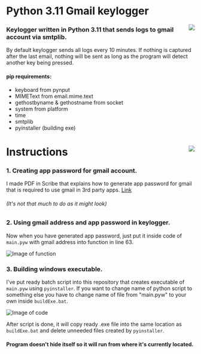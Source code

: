 # Python 3.11 Gmail keylogger
<img align="right" src="https://lh3.googleusercontent.com/t0rtV6zKjdyr14MMFCABEj-KSLBILD6-zw8Fwp0lQ_QFOg0dn8AvQp21iarXOYxFY4InC_ODyCt0scGaOYHnLQT470egf2vC5CieqEgLAPweuF7R8a-imxsGRfLT8yRkvS_jxXzRVmTZNJdg5DXwBjmBKfjjTjaO1Iij-nezEFRETKlcBl-iDxLqHa5IkyYyGbvMCtgvmnAQ1Rj4jJ2dzMgtmq0cnPruU69TCkrV4nJif_6_m6lqayg1oXkVyBdUrEC1ipCm135UMJ7Sqy5oVLwaCLzK2HkaegZzWDoXdm34pEYUxra7oTr23ivXIg1gG_D0jI2m_jU0jmZ1lq9an917k58Y7YkIYiz5mfCuvwlr88hONKhpoc9SpO0vNl0gsQWtBGST7_PZgo5If_QOr7kjdgukR2tdw9dCKz-fdM0qeaHMAEb7BqEze0YPcKcC7UGRE7ZF9E0YJc7zeXOdDpDo7mJ5CoTrEMRGM_NcvsfT7N1IZUBClLMndvnrhsjKdqBnQp8r4kYRbhNW4Zy_0RPcrrhqKUD9UQ7fSes3cG6XSbKaQv-dG_djb21kxjWXRg1Q05JchfGjzs9J6xW7gjBqTMxAwJIUlGgoFRmcZ_TMjS0toBKWgOKezp6mwfl8qQNhj4ZiEBQuQvu76T9lYPcldo8ciOl6KV7af_aYYwA_1wdfXTw1tliErUnDjumhnkyP93hiHWXI2lcuLyMQ5k83VKEC1IZsKJsFfqRokFMIc84D5mzMmUYh3fmxrkgmm0WQWtii2AwlYxn9a6cuQ961N8e-fBBcnLvQT8H_gqlmDHoGHWhM9dNwE0OeiEAGCAXCgakIe2bGZrJpl9ITZ8cKqUH0o7ujrrXIZolbBc1SD00Zv2IH_m9bE14L9N03x9ENjlWZ4KqO7W8m1_gemkyS7U9mfZT9A-xzouPoPAMExThD=s256-no?authuser=0">

### Keylogger written in Python 3.11 that sends logs to gmail account via smtplib.
By default keylogger sends all logs every 10 minutes. If nothing is captured after the last email, nothing will be sent as long as the program will detect another key being pressed.

#### pip requirements: 
- keyboard from pynput
- MIMEText from email.mime.text
- gethostbyname & gethostname from socket
- system from platform
- time
- smtplib
- pyinstaller (building exe)

# Instructions <img align="right" src="https://lh3.googleusercontent.com/Uyxq395lRMqom7k_5zb_TxszHYbexgVgBgV4eyQ6o0P0bvvyGPtvgDTWFpBAFu-4o2V4nyZmZIrQTsNN2Tn9J82QofcFuaeWZqLzpw462oD3zxaWGAhNrEYbGQpSjb99Tq77lzSyR0YTSDfURFHQGJqbjmNAQ3BVB1o8omLUbZnTf_IphAQ4jRlNG0tkMX-WFwNCJGgRE23NkGM7N1yOmY5Xq8BcFxOb4cuVRNzQYg3MR9pfEPrACYjQKqN3woRlZc6tuSaHNzyhhGnecV87hy8MzVzEV7r0eT3WWhAg5vLvGbWMKGZUTXLAvIyBOBJTl9a2o4TLolMmQ-gcXyPuvmUcsL37NSkaZi-ZHekmFAU7d_K3deLeOUlrN4P1VfZWwsgmlzuYmkcd3thicOOKsow4XxagPjsu0-NEGiD1CVaXpCZY6CRu2qUT4TpVjmK4mWGj3DjX9wF7zBi3z5VkC4vUzjnFHzUNNzs7lY-mlYhuWaYjQJN4d-wxm9ponI1z7aAHbmQ3ApVAzdS4W0l_yZyiMXLCj_Swnpz8aNxAdcSdXep4d9lpW159gjOAeR9tkdtFr1JrxK3M83RNCjnpgh5gNP6WvXfFElOqM_XHsSCM2cWYhdg4rtTBAefdZQgz4gauopTTdPa8Sh1HYJg9W5rlEYHKkChGDYLgLe7-B-6i4nCAw1xhaHaxiHZqWHeqI7zgRYbP8c8MLeGsNbC60gk7PRtYwbGYVvaBPQzXcnYcgulZ8k5HTmfvz5Y70EfuABBjx2mg6q41mTHJaWaNSsxB_mADz8iuQtPfVImn1m9RTRGTScS2Ff5tBhNCI6wNGYZiK9UL5hYRTKMpLiWYlTauSTyPL_T3BZaox-y5IMMu4VDa_s4ZuRSUQ8A2j6LD9Bc0FjF6emuHdBP0wpXcU6IdU0R646RrWunl6j8w64DssZD2=s100-no?authuser=0">



### 1. Creating app password for gmail account.

I made PDF in Scribe that explains how to generate app password for gmail that is required to use gmail in 3rd party apps.
[Link](https://colony-recorder.s3-accelerate.amazonaws.com/files/2023-02-02/1eeafb17-9e3d-46aa-88e4-61f9836d59dc/GoogleWorkflow_PDF_2023-02-02222630.286605.pdf?AWSAccessKeyId=AKIA2JDELI43YPETRQSC&Signature=gP4OoFEM%2Fxv6n9%2FBpz4eMsaHsEY%3D&Expires=1675395093)
###### (It's not that much to do as it might look)

### 2. Using gmail address and app password in keylogger.
Now when you have generated app password, just put it inside code of ```main.pyw``` with gmail address into function in line 63.

![Image of function](https://lh3.googleusercontent.com/mgyUuMwvwOTsTkxT0Ee7id48AhM8KrgtALhsrnqc6H3AUH2Y7Cpto3ryKWnoPqL7fLTzfyCmYwCaWZXkvS0vSyKR-ODegsV19bvtvkqGAFbmxKieGBGXUZC3T27UktQUQGudSEcP92OHDe19pt31mbJjwjA4v69VbYTM6hoBjVjEYzdyy5DqQn1xi_ppEUK4gADuffs-T-1q7-rGTtCnmv_PbTT1EGHlsYDPHyQZdLktdxii-w-DP8na2J2yAPUDqLSVQQkEiyrpDiMRwJ7ghq2tssLeuX_yEcHsLMjogr_JHjeOfVQK8vlYSFlKHYOcS1gVHDwioSk8WF1SuCvr8HHzqKMoAn_AJJnEmwx7sXtGonxSTyf5p9bHjYfGa0IvgVflK6WFie8kggNJGH4GRMmoDOwFjtaf-fHnCYSzVon3oujMlzBXrGXO-hX4a1vQ_Z6zdaTRCsYl6b1t0KEeOPlBC3CWm-wN4PxSlIoL-mwi14Z0MMxJoK1RQ0XEl18PnGFNs_vigzeCVj4BNv_LTSc9wCcNflQAM7SkhhUdQvVeTGt3lnjlnqLWAUdaxwpUfUeIBrxXnJA2D4dcw88Fw8Q-zzUxfAj_0tx_dWjJCRZiDfxFxJHWk3IWIoOESijJrEhJ7T8trr46Zd9irnWk_pD4br9Hx15BLS4VSbSFmi_OqwAQlAMalTHG8ZRqfv49E9IzERtdXwtPmuB4OMhAwhh2yWU-Ncs8l6rtTsXTwj1rg8pD_BuldJA1oOzFZWb12jmHNW-enXvnOd6aADjJycwChTEifDXxWhnCiHR7HfAEKEyYn3n3LQaW7ISu0dHWWwusVGPNJ1nehXlYZsjkzxPbC9UvzcTFsqgHwofknFzSBd5aB1BR97DJPwvOWicn4tszqdbHwA4p-2ttCJfzFsP4JmB1hsaum_ML3CkmScdsH764=w408-h75-no?authuser=0)

### 3. Building windows executable.

I've put ready batch script into this repository that creates executable of ```main.pyw``` using ```pyinstaller```.
If you want to change name of python script to something else you have to change name of file from "main.pyw" to your own inside ```buildExe.bat```.

![Image of code](https://lh3.googleusercontent.com/uDLW45reQMeInJQlrI0fchJp0k1Nw-fYflAVptGrOLIcoSc4WzWuxH1_Xk31L03sZp2rjoSbGcI5gXrC0XpscJGaMXQWHKuvrjpG0PYEtnZGHo8ba2R65squ0Dh03y-cCRbz3Fa7P7ggJ1STNRYV5rlPcsKeBns_reJfFZAur4htxGgZa2QfCKKu4w0TsQS5l-5e_r7_-xYI0kLtYcPy9Q9HESSPUN9I8GNUcvK-UpkS6x1JudgP3r0tfvHp3zA1lk55jOPogbCNAsiG119S6PmFe36BejFS6UBOTNaOVvOSHr5J7IVph-jHBKxiueXZe1pEyuq1e2LUI5NXSZQN4f_dN5QUPsjXNBkeDfEsxIHTEb3OQSlKAKvtHrXMnwzc7Ou-eQV7-2Ipa9W9UZh-V19krgYjKjnGti1xGhTzwsBAFaiiW7rf5fiZVJMz-mBks_yL90NA4Kb5fbCT2GjimzBVLqm9OCzVXUw0F5KAb1QTOsD47NsxvjddyeQb5MNTicyyOl1F5LKLhkUf664SbikTk05fJAEjWBZ7fBEZOG65g4YVbO7u5btUuXrFsDHx-YuW5hA08PxelwVehHJRMeV4meOTYiQ4alJtZ4y8NKn7pdPGA-lt3XzaEZjyfk-fojgwgYsBAucvFTg7sqPB9tajuo67O9zYzbm5cMXIxbBE2TkguXCBpKhf1waZz70frsLWtw72syRrdjmE_BJDyqis04FSRwoTCZYZfYow_H5J70qcQIVQiYbmNAbAjYqJsFtxYlSW6uQqsUffNAB1GjVZwpbcDZfE2U7FqFTb3G_a-XMfvZynFH-p0PM0tJrikib_gYO0_XadmgAlKIwsDETl7MMVWIPXwZy-RlFb2DAjKqtQzblMzpzvM_swBOEbhO9E3f7aEVfqTZDW0NpWH3lBLoz8aRx8G-4CNI8k2W4YKSzD=w331-h23-no?authuser=0)

After script is done, it will copy ready .exe file into the same location as ```buildExe.bat``` and delete unneeded files created by ```pyinstaller```.

#### Program doesn't hide itself so it will run from where it's currently located.

